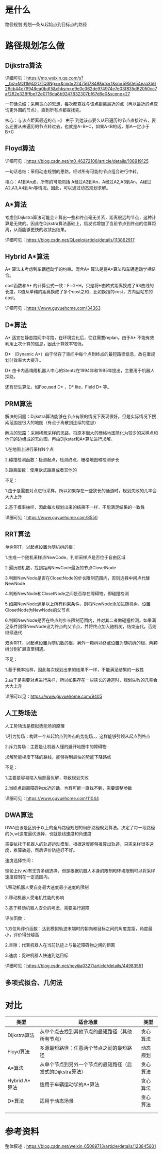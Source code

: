 # 是什么

路径规划 规划一条从起始点到目标点的路径





# 路径规划怎么做

## Dijkstra算法

详细可见：https://mp.weixin.qq.com/s?__biz=MzI1MjQ2OTQ3Ng==&mid=2247567849&idx=1&sn=5950e54eaa3b626cb44c79948ea0bdf5&chksm=e9e0c062de974974e7e03f835d62050cc7af282e328ffbe72e0716da8b9247832307bf67d6e0&scene=27



一句话总结：采用贪心的思想，每次都查找与该点距离最近的点（再以最近的点查询更外围的节点），直到所有点都查找完。



核心：与该点距离最近的点 =》 由于 到达该点要么从已遍历的节点直接过去，要么还要从未遍历的节点转过去，也就是A=B+C，如果A<B的话，那A一定小于B+C





## Floyd算法

详细可见：https://blog.csdn.net/m0_46272108/article/details/108919125

一句话总结：采用动态规划的思路，经过所有可能的节点组合进行中转。



核心：A1到An点，所有的可能包括 A经过A2到An，A经过A2,A3到An，A经过A2,A3,A4到An等情况。因此，可以通过动态规划求解。



## A*算法

考虑到Dijkstra算法可能会计算出一些和终点毫无关系，距离很远的节点，这种计算是无效的。因此在Dijkstra算法基础上，启发式增加了当前节点到终点的估算距离，从而能够更快的收敛出结果。



详细可见：https://blog.csdn.net/QLeelq/article/details/113862917





## Hybrid A*算法

A* 算法未考虑到车辆运动学的约束。混合A* 算法是将A*算法和车辆运动学相结合。



cost函数和A* 的计算公式一致：F=G+H，只是将H由欧式距离换成了RS曲线的长度，G值从单纯的距离换成了多个cost之和，比如换挡的cost，方向盘站东的cost。



详细可见：https://www.guyuehome.com/34363



## D*算法

A* 适宜在静态路网中寻路，在环境变化后，往往需要replan，由于A* 不能有效利用上次计算的信息，因此计算效率较低。

D* （Dynamic A*）由于储存了空间中每个点到终点的最短路径信息，故在重规划时效率大大提升。



D* 由卡内基梅隆机器人中心的Stentz在1994年和1995年提出，主要用于机器人探路。



还有衍生算法，如Focused D* ，D* lite，Field D* 等。

## PRM算法

解决的问题：Dijkstra算法能够在节点有限的情况下表现很好，但是实际情况下搜索范围是很大的地图（有点子离散到连续的意思）



解决的思路：采用稀疏采样的思路，将原本很大的栅格地图简化为较少的采样点和他们的边组成的无向图。再由Dijkstar和A*算法进行求解。



1.在地图上进行采样N个点

2.碰撞检测函数：检测起点，检测终点，栅格地图和检测步长

3.距离函数：使用欧式距离或者其他的



不足：

1.由于是需要对点进行采样，所以如果存在一些狭长的通道时，规划失败的几率会大大上升

2.基于概率抽样，因此每次规划出来的结果不一样，不能满足结果的一致性



详细可见：https://www.guyuehome.com/8550



## RRT算法

单树RRT，以起点设置为随机树的根：

1.生成一个随机采样点NewCode，判断采样点是否位于自由区域

2.遍历随机数，找到距离NewCode最近的节点ClosetNode

3.判断NewNode是否在ClosetNode的步长限制范围内，否则选择中间点代替NewNode

4.判断NewNode和ClosetNode之间是否存在障碍物，即碰撞检测

5.如果NewNode满足以上所有约束条件，则将NewNode添加进随机树，设置ClosetNode为NewNode的父节点

6.判断NewNode是否在终点的步长限制范围内，并对其二者做碰撞检测。如果满足条件则将NewNode设为终点的父节点，并将终点加入随机树，结束迭代。否则继续迭代



双树RRT，以起点设置为随机数的根，另外一颗树以终点设置为随机树的根，两颗树分别扩展直至相遇。



不足：

1.基于概率抽样，因此每次规划出来的结果不一样，不能满足结果的一致性

2.由于是需要对点进行采样，所以如果存在一些狭长的通道时，规划失败的几率会大大上升





详细可以见：https://www.guyuehome.com/9405



## 人工势场法

人工势场法是模拟势能场的原理

1.引力势场：构建一个从起始点到终点的势能场，，这样能够引领从起点到终点

2.斥力势场：主要是让机器人懂的避开地图中的障碍物



求解势能梯度下降的路线，能够得到最快的势能下降路线



不足：

1.主要是容易陷入局部最优解，导致规划失败

2.当终点距离障碍物太近的话，也有可能一直找不到，需要调整参数



详细可见：https://www.guyuehome.com/11044

## DWA算法

DWA应该是区别于以上的全局路径规划的局部路径规划算法。决定了每一段路径的(v,w)速度最优选择，也就是线速度和角速度



需要依托于机器人的轨迹运动模型，根据速度能够推算出轨迹，只需采样很多速度，推算轨迹，然后评价轨迹好不好。



速度选择空间：

理论上(v,w)有无穷多组选择，但是根据机器人本身的限制和环境限制可以将采样速度控制在一定范围内。

1.移动机器人受自身最大速度最小速度的限制

2.移动机器人受电机性能的影响

3.基于移动机器人安全的考虑，需要进行避障





评价函数：

1.方位角评价函数：达到模拟轨迹末端时的朝向和目标之间的角度差距，角度最小，评价得分越高

2.空隙：代表机器人在当前轨迹上与最近障碍物之间的距离

3.速度：促进机器人快速到达目标



详细可见：https://blog.csdn.net/heyijia0327/article/details/44983551







## 多项式拟合、几何法



# 对比

| 类型          | 适合场景                                                   | 类型     |
| ------------- | ---------------------------------------------------------- | -------- |
| Dijkstra算法  | 从单个点去找到其他节点的最短路径（其他所有节点）           | 贪心算法 |
| Floyd算法     | 多源最短路径：任意两个节点之间的最短路径                   | 动态规划 |
| A*算法        | 从单个节点到另外一个节点的最短路径（启发式的Dijkstra算法） | 贪心算法 |
| Hybrid A*算法 | 适用于车辆运动学的A*算法                                   | 贪心算法 |
| D*算法        | 适用于动态场景                                             | 贪心算法 |
|               |                                                            |          |
|               |                                                            |          |

# 参考资料

整体叙述：https://blog.csdn.net/weixin_65089713/article/details/123845601